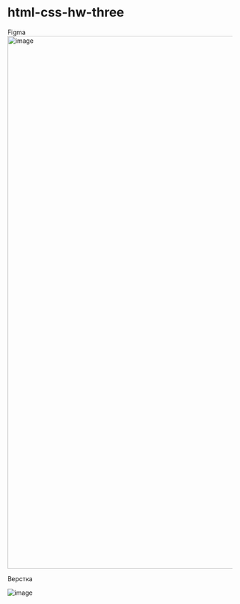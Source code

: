 # html-css-hw-three

Figma
<img width="1194" alt="image" src="https://github.com/ScherbakovM/html-css-hw-three/assets/109952823/4b7f4868-a126-4812-bdcd-5ad851bec029">

Верстка

![image](https://github.com/ScherbakovM/html-css-hw-three/assets/109952823/1d3f85fe-6307-489b-b665-e94bb765b1db)


